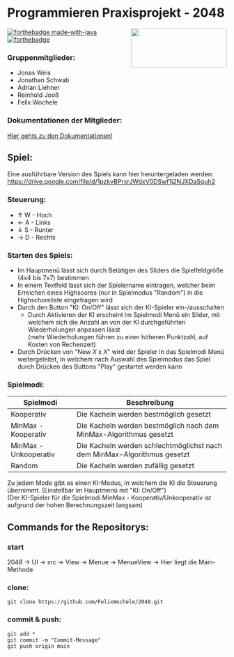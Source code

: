 # Programmieren Praxisprojekt - 2048

<img align="right" width="220" height="90" src="DHBW_Logo.png">

[![forthebadge made-with-java](https://img.shields.io/badge/MADE_WITH-JAVA-orange?style=for-the-badge)](https://java.com/)
[![forthebadge](https://img.shields.io/badge/BUILD_WITH-LOVE_%3C3-D20E0E?style=for-the-badge)](https://github.com/FelixWochele/Bierbock)

### Gruppenmitglieder:
+ Jonas Weis 
+ Jonathan Schwab 
+ Adrian Liehner
+ Reinhold Jooß
+ Felix Wochele

### Dokumentationen der Mitglieder:

[Hier gehts zu den Dokumentationen!](https://github.com/FelixWochele/2048/wiki)

## Spiel: 

Eine ausführbare Version des Spiels kann hier heruntergeladen werden: https://drive.google.com/file/d/1pzkvBPrxrJWdxV0DSwf1j2NJXDaSquh2
### Steuerung:
  
+ ↑ W   -  Hoch
+ ← A   -  Links
+ ↓ S   -  Runter
+ → D   -  Rechts

### Starten des Spiels:

+ Im Hauptmenü lässt sich durch Betätigen des Sliders die Spielfeldgröße (4x4 bis 7x7) bestimmen
+ In einem Textfeld lässt sich der Spielername eintragen, welcher beim Erreichen eines Highscores (nur in Spielmodus "Random") in die Highschoreliste eingetragen wird
+ Durch den Button "KI: On/Off" lässt sich der KI-Spieler ein-/ausschalten
  +  Durch Aktivieren der KI erscheint im Spielmodi Menü ein Slider, mit welchem sich die Anzahl an von der KI durchgeführten Wiederholungen anpassen lässt<br>(mehr Wiederholungen führen zu einer höheren Punktzahl, auf Kosten von Rechenzeit)
+ Durch Drücken von "New _X_ x _X_" wird der Spieler in das Spielmodi Menü weitergeleitet, in welchem nach Auswahl des Spielmodus das Spiel durch Drücken des Buttons "Play" gestartet werden kann

### Spielmodi:

| Spielmodi | Beschreibung |
| ------ | ----------- |
| Kooperativ   | Die Kacheln werden bestmöglich gesetzt |
| MinMax - Kooperativ | Die Kacheln werden bestmöglich nach dem MinMax-Algorithmus gesetzt |
| MinMax - Unkooperativ | Die Kacheln werden schlechtmöglichst nach dem MinMax-Algorithmus gesetzt |
| Random | Die Kacheln werden zufällig gesetzt |


 Zu jedem Mode gibt es einen KI-Modus, in welchem die KI die Steuerung übernimmt.
 (Einstellbar im Hauptmenü mit "KI: On/Off")<br>
 (Der KI-Spieler für die Spielmodi MinMax - Kooperativ/Unkooperativ ist aufgrund der hohen Berechnungszeit langsam)

## Commands for the Repositorys: 
### start
2048 -> UI -> src -> View -> Menue -> MenueView -> Hier liegt die Main-Methode
### clone:
```shell
git clone https://github.com/FelixWochele/2048.git
```
### commit & push:
```shell
git add * 
git commit -m "Commit-Message"
git push origin main
```
